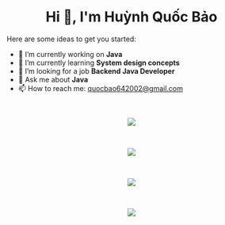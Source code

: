 <h1 align="center">Hi 👋, I'm Huỳnh Quốc Bảo</h1>


Here are some ideas to get you started:

- 🔭 I’m currently working on **Java**
- 🌱 I’m currently learning **System design concepts**
- 👯 I’m looking for a job **Backend Java Developer**
- 💬 Ask me about **Java**
- 📫 How to reach me: quocbao642002@gmail.com


<br>
<p align="center">
  <img align="center" src="https://github-profile-trophy.vercel.app/?username=quocbao64&theme=dracula&column=7&no-frame=true" />
</p>

<br>

<p align="center">
  <img align="center" src="https://streak-stats.demolab.com/?user=quocbao64&theme=dracula" />
</p>

<br>

<p align="center">
  <img align="center" src="https://github-readme-stats-git-masterrstaa-rickstaa.vercel.app/api?username=quocbao64&show_icons=true&theme=dracula" />
</p>

<br>

<p align="center">
  <img align="center" src="https://github-readme-stats-git-masterrstaa-rickstaa.vercel.app/api/top-langs/?username=quocbao64&layout=compact&theme=dracula" />
</p>
